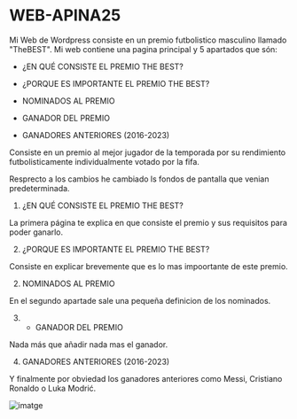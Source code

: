 # WEB-APINA25
Mi Web de Wordpress consiste en un premio futbolistico masculino llamado "TheBEST". 
Mi web contiene una pagina principal y 5 apartados que són:

- ¿EN QUÉ CONSISTE EL PREMIO THE BEST?

- ¿PORQUE ES IMPORTANTE EL PREMIO THE BEST?

- NOMINADOS AL PREMIO

- GANADOR DEL PREMIO

- GANADORES ANTERIORES (2016-2023)

Consiste en un premio al mejor jugador de la temporada por su rendimiento futbolisticamente individualmente votado por la fifa.

Resprecto a los cambios he cambiado ls fondos de pantalla que venian predeterminada.


1. ¿EN QUÉ CONSISTE EL PREMIO THE BEST?

La primera página te explica en que consiste el premio y sus requisitos para poder ganarlo.

2. ¿PORQUE ES IMPORTANTE EL PREMIO THE BEST?

Consiste en explicar brevemente que es lo mas impoortante de este premio.

2. NOMINADOS AL PREMIO

En el segundo apartade sale una pequeña definicion de los nominados.

3. - GANADOR DEL PREMIO

Nada más que añadir nada mas el ganador.

4. GANADORES ANTERIORES (2016-2023)

Y finalmente por obviedad los ganadores anteriores como Messi, Cristiano Ronaldo o Luka Modrić.

![imatge](https://github.com/user-attachments/assets/166eaef0-befe-45fb-9626-56810e59259f)


